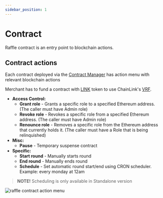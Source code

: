 ```yaml
---
sidebar_position: 1
---
```


# Contract

Raffle contract is an entry point to blockchain actions.

## Contract actions

Each contract deployed via the [Contract Manager](/admin/miscellaneous/contract-manager/contract-manager.md) has
action menu with relevant blockchain actions

Merchant has to fund a contract with [LINK](/admin/integrations/chain-link/) token to use
ChainLink's [VRF](https://docs.chain.link/vrf/v2/introduction).

- **Access Control:**
  - **Grant role** - Grants a specific role to a specified Ethereum address. (The caller must have Admin role)
  - **Revoke role** - Revokes a specific role from a specified Ethereum address. (The caller must have Admin role)
  - **Renounce role** - Removes a specific role from the Ethereum address that currently holds it. (The caller must have a Role that is being relinquished)
- **Misc:**
  - **Pause** - Temporary suspense contract
- **Specific:**
  - **Start round** - Manually starts round
  - **End round** - Manually ends round
  - **Schedule** - Set automatic round start/end using CRON scheduler. Example: every monday at 12am

> **NOTE!** Scheduling is only available in Standalone version

![raffle contract action menu](/img/admin/mechanics-simple/raffle/contract_actions.png)

